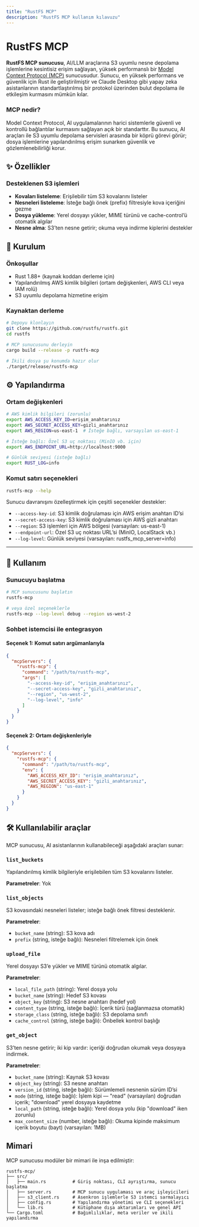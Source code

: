 ```yaml
---
title: "RustFS MCP"
description: "RustFS MCP kullanım kılavuzu"
---
```


# RustFS MCP

**RustFS MCP sunucusu**, AI/LLM araçlarına S3 uyumlu nesne depolama işlemlerine kesintisiz erişim sağlayan, yüksek performanslı bir [Model Context Protocol (MCP)](https://spec.modelcontextprotocol.org) sunucusudur. Sunucu, en yüksek performans ve güvenlik için Rust ile geliştirilmiştir ve Claude Desktop gibi yapay zeka asistanlarının standartlaştırılmış bir protokol üzerinden bulut depolama ile etkileşim kurmasını mümkün kılar.

### MCP nedir?

Model Context Protocol, AI uygulamalarının harici sistemlerle güvenli ve kontrollü bağlantılar kurmasını sağlayan açık bir standarttır. Bu sunucu, AI araçları ile S3 uyumlu depolama servisleri arasında bir köprü görevi görür; dosya işlemlerine yapılandırılmış erişim sunarken güvenlik ve gözlemlenebilirliği korur.

## ✨ Özellikler

### Desteklenen S3 işlemleri

- **Kovaları listeleme**: Erişilebilir tüm S3 kovalarını listeler
- **Nesneleri listeleme**: İsteğe bağlı önek (prefix) filtresiyle kova içeriğini gezme
- **Dosya yükleme**: Yerel dosyayı yükler, MIME türünü ve cache-control’ü otomatik algılar
- **Nesne alma**: S3’ten nesne getirir; okuma veya indirme kiplerini destekler

## 🔧 Kurulum

### Önkoşullar

- Rust 1.88+ (kaynak koddan derleme için)
- Yapılandırılmış AWS kimlik bilgileri (ortam değişkenleri, AWS CLI veya IAM rolü)
- S3 uyumlu depolama hizmetine erişim

### Kaynaktan derleme

```bash
# Depoyu klonlayın
git clone https://github.com/rustfs/rustfs.git
cd rustfs

# MCP sunucusunu derleyin
cargo build --release -p rustfs-mcp

# İkili dosya şu konumda hazır olur
./target/release/rustfs-mcp
```

## ⚙️ Yapılandırma

### Ortam değişkenleri

```bash
# AWS kimlik bilgileri (zorunlu)
export AWS_ACCESS_KEY_ID=erişim_anahtarınız
export AWS_SECRET_ACCESS_KEY=gizli_anahtarınız
export AWS_REGION=us-east-1  # İsteğe bağlı, varsayılan us-east-1

# İsteğe bağlı: Özel S3 uç noktası (MinIO vb. için)
export AWS_ENDPOINT_URL=http://localhost:9000

# Günlük seviyesi (isteğe bağlı)
export RUST_LOG=info
```

### Komut satırı seçenekleri

```bash
rustfs-mcp --help
```

Sunucu davranışını özelleştirmek için çeşitli seçenekler destekler:

- `--access-key-id`: S3 kimlik doğrulaması için AWS erişim anahtarı ID’si
- `--secret-access-key`: S3 kimlik doğrulaması için AWS gizli anahtarı
- `--region`: S3 işlemleri için AWS bölgesi (varsayılan: us-east-1)
- `--endpoint-url`: Özel S3 uç noktası URL’si (MinIO, LocalStack vb.)
- `--log-level`: Günlük seviyesi (varsayılan: rustfs_mcp_server=info)

-----

## 🚀 Kullanım

### Sunucuyu başlatma

```bash
# MCP sunucusunu başlatın
rustfs-mcp

# veya özel seçeneklerle
rustfs-mcp --log-level debug --region us-west-2
```

### Sohbet istemcisi ile entegrasyon

#### Seçenek 1: Komut satırı argümanlarıyla

```json
{
  "mcpServers": {
    "rustfs-mcp": {
      "command": "/path/to/rustfs-mcp",
      "args": [
        "--access-key-id", "erişim_anahtarınız",
        "--secret-access-key", "gizli_anahtarınız",
        "--region", "us-west-2",
        "--log-level", "info"
      ]
    }
  }
}
```

#### Seçenek 2: Ortam değişkenleriyle

```json
{
  "mcpServers": {
    "rustfs-mcp": {
      "command": "/path/to/rustfs-mcp",
      "env": {
        "AWS_ACCESS_KEY_ID": "erişim_anahtarınız",
        "AWS_SECRET_ACCESS_KEY": "gizli_anahtarınız",
        "AWS_REGION": "us-east-1"
      }
    }
  }
}
```

## 🛠️ Kullanılabilir araçlar

MCP sunucusu, AI asistanlarının kullanabileceği aşağıdaki araçları sunar:

### `list_buckets`

Yapılandırılmış kimlik bilgileriyle erişilebilen tüm S3 kovalarını listeler.

**Parametreler**: Yok

### `list_objects`

S3 kovasındaki nesneleri listeler; isteğe bağlı önek filtresi desteklenir.

**Parametreler**:

- `bucket_name` (string): S3 kova adı
- `prefix` (string, isteğe bağlı): Nesneleri filtrelemek için önek

### `upload_file`

Yerel dosyayı S3’e yükler ve MIME türünü otomatik algılar.

**Parametreler**:

- `local_file_path` (string): Yerel dosya yolu
- `bucket_name` (string): Hedef S3 kovası
- `object_key` (string): S3 nesne anahtarı (hedef yol)
- `content_type` (string, isteğe bağlı): İçerik türü (sağlanmazsa otomatik)
- `storage_class` (string, isteğe bağlı): S3 depolama sınıfı
- `cache_control` (string, isteğe bağlı): Önbellek kontrol başlığı

### `get_object`

S3’ten nesne getirir; iki kip vardır: içeriği doğrudan okumak veya dosyaya indirmek.

**Parametreler**:

- `bucket_name` (string): Kaynak S3 kovası
- `object_key` (string): S3 nesne anahtarı
- `version_id` (string, isteğe bağlı): Sürümlemeli nesnenin sürüm ID’si
- `mode` (string, isteğe bağlı): İşlem kipi — "read" (varsayılan) doğrudan içerik; "download" yerel dosyaya kaydetme
- `local_path` (string, isteğe bağlı): Yerel dosya yolu (kip "download" iken zorunlu)
- `max_content_size` (number, isteğe bağlı): Okuma kipinde maksimum içerik boyutu (bayt) (varsayılan: 1MB)

## Mimari

MCP sunucusu modüler bir mimari ile inşa edilmiştir:

```
rustfs-mcp/
├── src/
│   ├── main.rs          # Giriş noktası, CLI ayrıştırma, sunucu başlatma
│   ├── server.rs        # MCP sunucu uygulaması ve araç işleyicileri
│   ├── s3_client.rs     # Asenkron işlemlerle S3 istemci sarmalayıcı
│   ├── config.rs        # Yapılandırma yönetimi ve CLI seçenekleri
│   └── lib.rs           # Kütüphane dışa aktarımları ve genel API
└── Cargo.toml           # Bağımlılıklar, meta veriler ve ikili yapılandırma
```